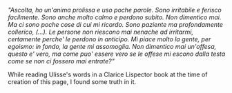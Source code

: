 *"Ascolta, ho un'anima prolissa e uso poche parole. Sono irritabile e ferisco facilmente. Sono anche molto calmo e perdono subito. Non dimentico mai. Ma ci sono poche cose di cui mi ricordo. Sono paziente ma profondamente collerico, (...). Le persone non riescono mai nenache ad irritarmi, certamente perche' le perdono in anticipo. Mi piace molto la gente, per egoismo: in fondo, la gente mi assomoglia. Non dimentico mai un'offesa, questo e' vero, ma come puo' essere vero se le offese mi escono dalla testa come se non ci fossero mai entrate?"*

While reading Ulisse's words in a Clarice Lispector book at the time of creation of this page, I found some truth in it.

